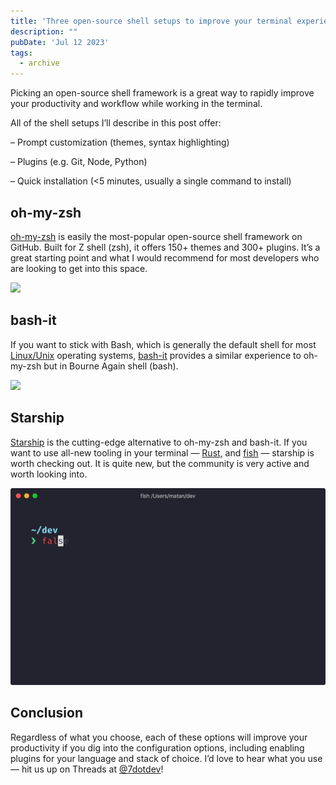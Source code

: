 ```yaml
---
title: 'Three open-source shell setups to improve your terminal experience'
description: ""
pubDate: 'Jul 12 2023'
tags:
  - archive
---
```



Picking an open-source shell framework is a great way to rapidly improve your productivity and workflow while working in the terminal.

All of the shell setups I’ll describe in this post offer:

– Prompt customization (themes, syntax highlighting)

– Plugins (e.g. Git, Node, Python)

– Quick installation (&lt;5 minutes, usually a single command to install)

## oh-my-zsh

[oh-my-zsh](https://ohmyz.sh) is easily the most-popular open-source shell framework on GitHub. Built for Z shell (zsh), it offers 150+ themes and 300+ plugins. It’s a great starting point and what I would recommend for most developers who are looking to get into this space.

![](https://cloud.githubusercontent.com/assets/2618447/6316862/70f58fb6-ba03-11e4-82c9-c083bf9a6574.png)

## bash-it

If you want to stick with Bash, which is generally the default shell for most [Linux/Unix](http://7.dev/tag/linux) operating systems, [bash-it](https://github.com/Bash-it/bash-it) provides a similar experience to oh-my-zsh but in Bourne Again shell (bash).

![](https://bash-it.github.io/bash-it/docs/images/modern-black.jpg)

## Starship

[Starship](https://github.com/starship/starship) is the cutting-edge alternative to oh-my-zsh and bash-it. If you want to use all-new tooling in your terminal — [Rust,](https://7.dev/tag/rust/) and [fish](https://fishshell.com) — starship is worth checking out. It is quite new, but the community is very active and worth looking into.

![](https://raw.githubusercontent.com/starship/starship/master/media/demo.gif)

## Conclusion

Regardless of what you choose, each of these options will improve your productivity if you dig into the configuration options, including enabling plugins for your language and stack of choice. I’d love to hear what you use — hit us up on Threads at [@7dotdev](https://www.threads.net/@7dotdev)!